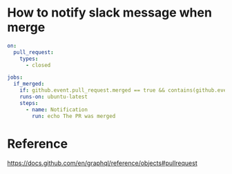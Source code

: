 # How to notify slack message when merge

```yaml
on:
  pull_request:
    types:
      - closed

jobs:
  if_merged:
    if: github.event.pull_request.merged == true && contains(github.event.pull_request.labels.*.name, 'migrations')
    runs-on: ubuntu-latest
    steps:
      - name: Notification
        run: echo The PR was merged
```

# Reference

https://docs.github.com/en/graphql/reference/objects#pullrequest
